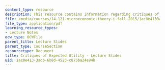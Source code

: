 ```yaml
---
content_type: resource
description: This resource contains information regarding critiques of expected utility.
file: /media/courses/14-121-microeconomic-theory-i-fall-2015/1ac0e4133adb6b8d4523c875ba24e94b_MIT14_121F15_8S.pdf
file_type: application/pdf
learning_resource_types:
- Lecture Notes
ocw_type: OCWFile
parent_title: Lecture Slides
parent_type: CourseSection
resourcetype: Document
title: Critiques of Expected Utility - Lecture Slides
uid: 1ac0e413-3adb-6b8d-4523-c875ba24e94b
---
```

